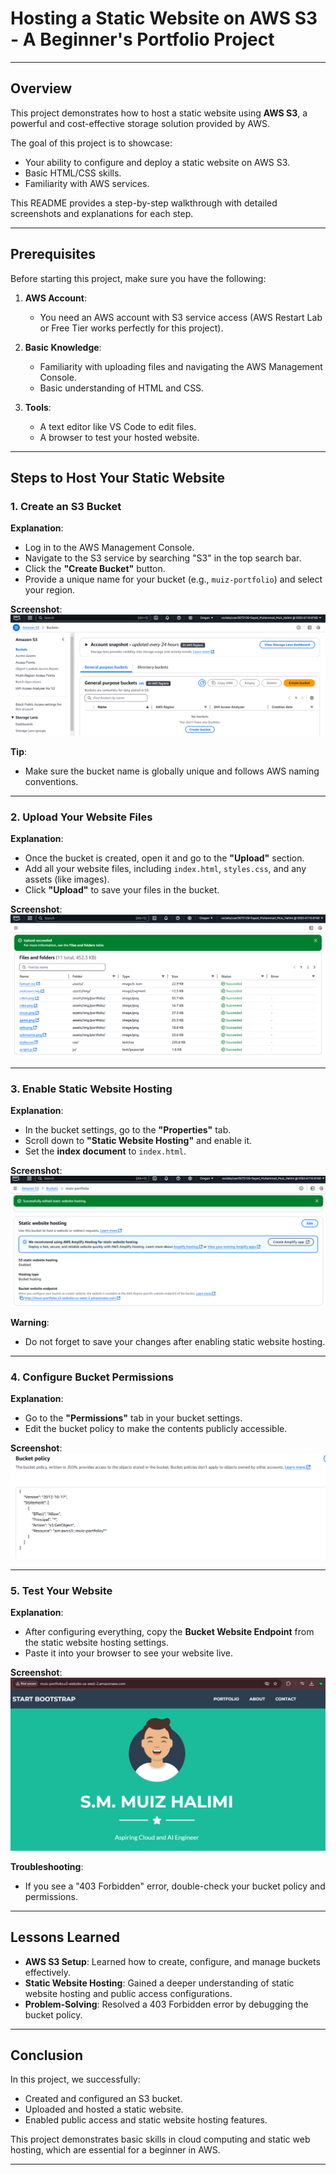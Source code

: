 # Hosting a Static Website on AWS S3 - A Beginner's Portfolio Project

---

## **Overview**
This project demonstrates how to host a static website using **AWS S3**, a powerful and cost-effective storage solution provided by AWS. 

The goal of this project is to showcase:
- Your ability to configure and deploy a static website on AWS S3.
- Basic HTML/CSS skills.
- Familiarity with AWS services.

This README provides a step-by-step walkthrough with detailed screenshots and explanations for each step.

---

## **Prerequisites**
Before starting this project, make sure you have the following:
1. **AWS Account**:
   - You need an AWS account with S3 service access (AWS Restart Lab or Free Tier works perfectly for this project).

2. **Basic Knowledge**:
   - Familiarity with uploading files and navigating the AWS Management Console.
   - Basic understanding of HTML and CSS.

3. **Tools**:
   - A text editor like VS Code to edit files.
   - A browser to test your hosted website.

---

## **Steps to Host Your Static Website**

### **1. Create an S3 Bucket**
**Explanation**:
- Log in to the AWS Management Console.
- Navigate to the S3 service by searching "S3" in the top search bar.
- Click the **"Create Bucket"** button.
- Provide a unique name for your bucket (e.g., `muiz-portfolio`) and select your region.

**Screenshot**:
![Step 1 - Create S3 Bucket](assets/screenshots/step1.png)

**Tip**:
- Make sure the bucket name is globally unique and follows AWS naming conventions.

---

### **2. Upload Your Website Files**
**Explanation**:
- Once the bucket is created, open it and go to the **"Upload"** section.
- Add all your website files, including `index.html`, `styles.css`, and any assets (like images).
- Click **"Upload"** to save your files in the bucket.

**Screenshot**:
![Step 2 - Upload Website Files](assets/screenshots/step2.png)

---

### **3. Enable Static Website Hosting**
**Explanation**:
- In the bucket settings, go to the **"Properties"** tab.
- Scroll down to **"Static Website Hosting"** and enable it.
- Set the **index document** to `index.html`.

**Screenshot**:
![Step 3 - Enable Static Website Hosting](assets/screenshots/step3.png)

**Warning**:
- Do not forget to save your changes after enabling static website hosting.

---

### **4. Configure Bucket Permissions**
**Explanation**:
- Go to the **"Permissions"** tab in your bucket settings.
- Edit the bucket policy to make the contents publicly accessible.

**Screenshot**:
![Step 4 - Bucket Policy Configuration](assets/screenshots/m9.PNG)

---

### **5. Test Your Website**
**Explanation**:
- After configuring everything, copy the **Bucket Website Endpoint** from the static website hosting settings.
- Paste it into your browser to see your website live.

**Screenshot**:
![Step 5 - Live Website](assets/screenshots/step5.png)

**Troubleshooting**:
- If you see a "403 Forbidden" error, double-check your bucket policy and permissions.

---

## **Lessons Learned**
- **AWS S3 Setup**: Learned how to create, configure, and manage buckets effectively.
- **Static Website Hosting**: Gained a deeper understanding of static website hosting and public access configurations.
- **Problem-Solving**: Resolved a 403 Forbidden error by debugging the bucket policy.

---

## **Conclusion**
In this project, we successfully:
- Created and configured an S3 bucket.
- Uploaded and hosted a static website.
- Enabled public access and static website hosting features.

This project demonstrates basic skills in cloud computing and static web hosting, which are essential for a beginner in AWS.

---
